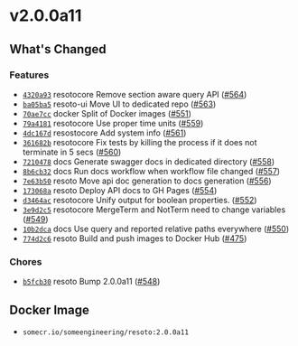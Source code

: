 # v2.0.0a11

## What's Changed

### Features

- [`4320a93`](https://github.com/someengineering/resoto/commit/4320a93) <span class="badge badge--secondary">resotocore</span> Remove section aware query API ([#564](https://github.com/someengineering/resoto/pull/564))
- [`ba05ba5`](https://github.com/someengineering/resoto/commit/ba05ba5) <span class="badge badge--secondary">resoto-ui</span> Move UI to dedicated repo ([#563](https://github.com/someengineering/resoto/pull/563))
- [`70ae7cc`](https://github.com/someengineering/resoto/commit/70ae7cc) <span class="badge badge--secondary">docker</span> Split of Docker images ([#551](https://github.com/someengineering/resoto/pull/551))
- [`79a4181`](https://github.com/someengineering/resoto/commit/79a4181) <span class="badge badge--secondary">resotocore</span> Use proper time units ([#559](https://github.com/someengineering/resoto/pull/559))
- [`4dc167d`](https://github.com/someengineering/resoto/commit/4dc167d) <span class="badge badge--secondary">resostocore</span> Add system info ([#561](https://github.com/someengineering/resoto/pull/561))
- [`361682b`](https://github.com/someengineering/resoto/commit/361682b) <span class="badge badge--secondary">resotocore</span> Fix tests by killing the process if it does not terminate in 5 secs ([#560](https://github.com/someengineering/resoto/pull/560))
- [`7210478`](https://github.com/someengineering/resoto/commit/7210478) <span class="badge badge--secondary">docs</span> Generate swagger docs in dedicated directory ([#558](https://github.com/someengineering/resoto/pull/558))
- [`8b6cb32`](https://github.com/someengineering/resoto/commit/8b6cb32) <span class="badge badge--secondary">docs</span> Run docs workflow when workflow file changed ([#557](https://github.com/someengineering/resoto/pull/557))
- [`7e63b50`](https://github.com/someengineering/resoto/commit/7e63b50) <span class="badge badge--secondary">resoto</span> Move api doc generation to docs generation ([#556](https://github.com/someengineering/resoto/pull/556))
- [`173068a`](https://github.com/someengineering/resoto/commit/173068a) <span class="badge badge--secondary">resoto</span> Deploy API docs to GH Pages ([#554](https://github.com/someengineering/resoto/pull/554))
- [`d3464ac`](https://github.com/someengineering/resoto/commit/d3464ac) <span class="badge badge--secondary">resotocore</span> Unify output for boolean properties. ([#552](https://github.com/someengineering/resoto/pull/552))
- [`3e9d2c5`](https://github.com/someengineering/resoto/commit/3e9d2c5) <span class="badge badge--secondary">resotocore</span> MergeTerm and NotTerm need to change variables ([#549](https://github.com/someengineering/resoto/pull/549))
- [`10b2dca`](https://github.com/someengineering/resoto/commit/10b2dca) <span class="badge badge--secondary">docs</span> Use query and reported relative paths everywhere ([#550](https://github.com/someengineering/resoto/pull/550))
- [`774d2c6`](https://github.com/someengineering/resoto/commit/774d2c6) <span class="badge badge--secondary">resoto</span> Build and push images to Docker Hub ([#475](https://github.com/someengineering/resoto/pull/475))

### Chores

- [`b5fcb30`](https://github.com/someengineering/resoto/commit/b5fcb30) <span class="badge badge--secondary">resoto</span> Bump 2.0.0a11 ([#548](https://github.com/someengineering/resoto/pull/548))

## Docker Image

- `somecr.io/someengineering/resoto:2.0.0a11`
